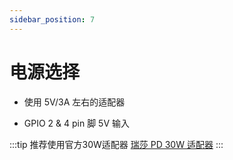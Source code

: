 ```yaml
---
sidebar_position: 7
---
```


# 电源选择

- 使用 5V/3A 左右的适配器

- GPIO 2 & 4 pin 脚 5V 输入

:::tip
推荐使用官方30W适配器 [瑞莎 PD 30W 适配器](/accessories/pd_30w)
:::
